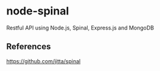 # node-spinal

Restful API using Node.js, Spinal, Express.js and MongoDB 

## References

https://github.com/jitta/spinal
